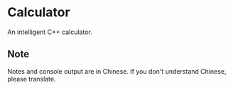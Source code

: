 # Calculator
An intelligent C++ calculator.
## Note
Notes and console output are in Chinese. If you don't understand Chinese, please translate.
